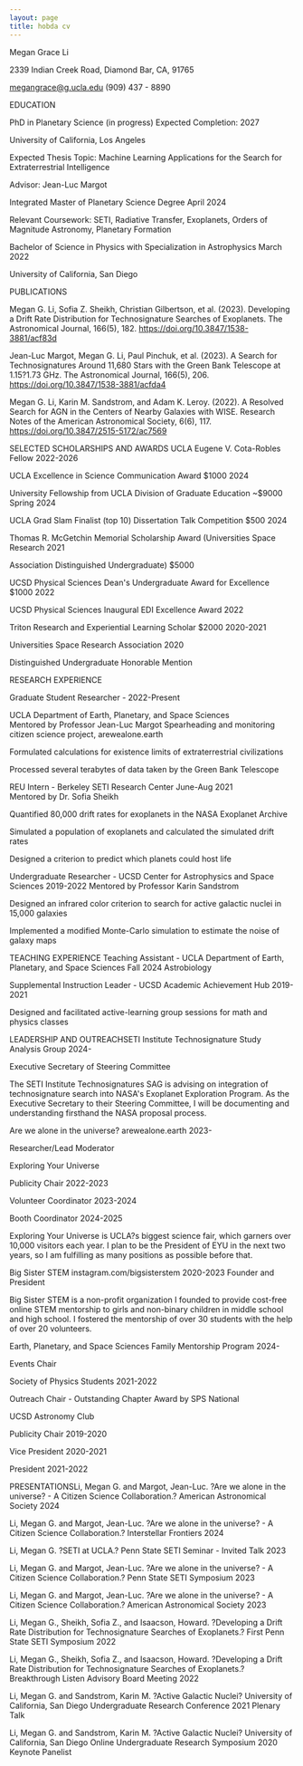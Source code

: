 ```yaml
---
layout: page
title: hobda cv
---
```


Megan Grace Li

2339 Indian Creek Road, Diamond Bar, CA, 91765

megangrace@g.ucla.edu (909) 437 - 8890

 EDUCATION 

PhD in Planetary Science (in progress) 			 Expected Completion: 2027

University of California, Los Angeles

Expected Thesis Topic: Machine Learning Applications for the Search for Extraterrestrial Intelligence

Advisor: Jean-Luc Margot

Integrated Master of Planetary Science Degree 					    April 2024

Relevant Coursework: SETI, Radiative Transfer, Exoplanets, Orders of Magnitude Astronomy, Planetary Formation

 

Bachelor of Science in Physics with Specialization in Astrophysics            March 2022 

University of California, San Diego    



PUBLICATIONS

Megan G. Li, Sofia Z. Sheikh, Christian Gilbertson, et al. (2023).  Developing a Drift Rate Distribution for Technosignature Searches of Exoplanets. The Astronomical Journal, 166(5), 182. https://doi.org/10.3847/1538-3881/acf83d 



Jean-Luc Margot, Megan G. Li, Paul Pinchuk, et al. (2023). A Search for Technosignatures Around 11,680 Stars with the Green Bank Telescope at 1.15?1.73 GHz. The Astronomical Journal, 166(5), 206. https://doi.org/10.3847/1538-3881/acfda4 



Megan G. Li, Karin M. Sandstrom, and Adam K. Leroy. (2022). A Resolved Search for AGN in the Centers of Nearby Galaxies with WISE. Research Notes of the American Astronomical Society, 6(6), 117. https://doi.org/10.3847/2515-5172/ac7569 



SELECTED SCHOLARSHIPS AND AWARDS UCLA Eugene V. Cota-Robles Fellow 	    						2022-2026

UCLA Excellence in Science Communication Award $1000				2024

University Fellowship from UCLA Division of Graduate Education ~$9000		Spring 2024

UCLA Grad Slam Finalist (top 10) Dissertation Talk Competition $500		2024

Thomas R. McGetchin Memorial Scholarship Award (Universities Space Research     2021

Association Distinguished Undergraduate) $5000

UCSD Physical Sciences Dean's Undergraduate Award for Excellence $1000              2022

UCSD Physical Sciences Inaugural EDI Excellence Award 			            2022

Triton Research and Experiential Learning Scholar $2000 				2020-2021

Universities Space Research Association 						2020

Distinguished Undergraduate Honorable Mention 





RESEARCH EXPERIENCE

  Graduate Student Researcher -							2022-Present

UCLA Department of Earth, Planetary, and Space Sciences                                   Mentored by Professor Jean-Luc Margot	Spearheading and monitoring citizen science project, arewealone.earth

Formulated calculations for existence limits of extraterrestrial civilizations 

Processed several terabytes of data taken by the Green Bank Telescope 

REU Intern - Berkeley SETI Research Center         					June-Aug 2021                           Mentored by Dr. Sofia Sheikh

Quantified 80,000 drift rates for exoplanets in the NASA Exoplanet Archive

Simulated a population of exoplanets and calculated the simulated drift rates

Designed a criterion to predict which planets could host life

Undergraduate Researcher - UCSD Center for Astrophysics and Space Sciences        2019-2022Mentored by Professor Karin Sandstrom  

Designed an infrared color criterion to search for active galactic nuclei in 15,000 galaxies

Implemented a modified Monte-Carlo simulation to estimate the noise of galaxy maps

TEACHING EXPERIENCE  Teaching Assistant - UCLA Department of Earth, Planetary, and Space Sciences	      Fall 2024	    Astrobiology

Supplemental Instruction Leader - UCSD Academic Achievement Hub		     2019-2021

Designed and facilitated active-learning group sessions for math and physics classes 

LEADERSHIP AND OUTREACHSETI Institute Technosignature Study Analysis Group				      2024-

Executive Secretary of Steering Committee

The SETI Institute Technosignatures SAG is advising on integration of technosignature search into NASA's Exoplanet Exploration Program. As the Executive Secretary to their Steering Committee, I will be documenting and understanding firsthand the NASA proposal process.

Are we alone in the universe? arewealone.earth 					      2023-

Researcher/Lead Moderator

Exploring Your Universe 

Publicity Chair										2022-2023

Volunteer Coordinator									2023-2024

Booth Coordinator									2024-2025

Exploring Your Universe is UCLA?s biggest science fair, which garners over 10,000 visitors each year. I plan to be the President of EYU in the next two years, so I am fulfilling as many positions as possible before that.

Big Sister STEM instagram.com/bigsisterstem 					2020-2023 Founder and President

Big Sister STEM is a non-profit organization I founded to provide cost-free online STEM mentorship to girls and non-binary children in middle school and high school. I fostered the mentorship of over 30 students with the help of over 20 volunteers.

Earth, Planetary, and Space Sciences Family Mentorship Program		2024-

Events Chair

Society of Physics Students								2021-2022

Outreach Chair - Outstanding Chapter Award by SPS National

UCSD Astronomy Club

Publicity Chair										2019-2020

Vice President										2020-2021

President										2021-2022	

PRESENTATIONSLi, Megan G. and Margot, Jean-Luc. ?Are we alone in the universe? - A Citizen Science Collaboration.? American Astronomical Society 2024

Li, Megan G. and Margot, Jean-Luc. ?Are we alone in the universe? - A Citizen Science Collaboration.? Interstellar Frontiers 2024

Li, Megan G. ?SETI at UCLA.? Penn State SETI Seminar - Invited Talk 2023

Li, Megan G. and Margot, Jean-Luc. ?Are we alone in the universe? - A Citizen Science Collaboration.? Penn State SETI Symposium 2023

Li, Megan G. and Margot, Jean-Luc. ?Are we alone in the universe? - A Citizen Science Collaboration.? American Astronomical Society 2023

Li, Megan G., Sheikh, Sofia Z., and Isaacson, Howard. ?Developing a Drift Rate Distribution for Technosignature Searches of Exoplanets.? First Penn State SETI Symposium 2022

Li, Megan G., Sheikh, Sofia Z., and Isaacson, Howard. ?Developing a Drift Rate Distribution for Technosignature Searches of Exoplanets.? Breakthrough Listen Advisory Board Meeting 2022

Li, Megan G. and Sandstrom, Karin M. ?Active Galactic Nuclei? University of California, San Diego Undergraduate Research Conference 2021 Plenary Talk

Li, Megan G. and Sandstrom, Karin M. ?Active Galactic Nuclei? University of California, San Diego Online Undergraduate Research Symposium 2020 Keynote Panelist



